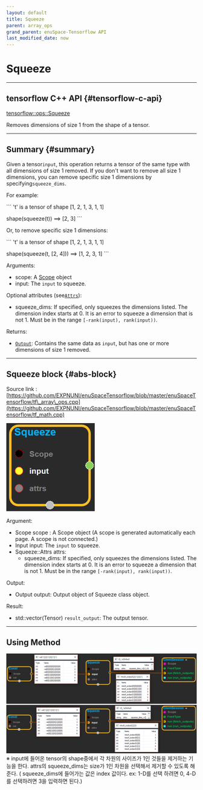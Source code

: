 ```yaml
--- 
layout: default 
title: Squeeze 
parent: array_ops 
grand_parent: enuSpace-Tensorflow API 
last_modified_date: now 
--- 
```


# Squeeze

---

## tensorflow C++ API {#tensorflow-c-api}

[tensorflow::ops::Squeeze](https://www.tensorflow.org/api_docs/cc/class/tensorflow/ops/squeeze.html)

Removes dimensions of size 1 from the shape of a tensor.

---

## Summary {#summary}

Given a tensor`input`, this operation returns a tensor of the same type with all dimensions of size 1 removed. If you don't want to remove all size 1 dimensions, you can remove specific size 1 dimensions by specifying`squeeze_dims`.

For example:

\`\`\` 't' is a tensor of shape \[1, 2, 1, 3, 1, 1\]

shape\(squeeze\(t\)\) ==&gt; \[2, 3\] \`\`\`

Or, to remove specific size 1 dimensions:

\`\`\` 't' is a tensor of shape \[1, 2, 1, 3, 1, 1\]

shape\(squeeze\(t, \[2, 4\]\)\) ==&gt; \[1, 2, 3, 1\] \`\`\`

Arguments:

* scope: A [Scope](https://www.tensorflow.org/versions/r1.4/api_docs/cc/class/tensorflow/scope.html#classtensorflow_1_1_scope) object
* input: The `input` to squeeze.

Optional attributes \(see[`Attrs`](https://www.tensorflow.org/versions/r1.4/api_docs/cc/struct/tensorflow/ops/squeeze/attrs.html#structtensorflow_1_1ops_1_1_squeeze_1_1_attrs)\):

* squeeze\_dims: If specified, only squeezes the dimensions listed. The dimension index starts at 0. It is an error to squeeze a dimension that is not 1. Must be in the range `[-rank(input), rank(input))`.

Returns:

* [`Output`](https://www.tensorflow.org/versions/r1.4/api_docs/cc/class/tensorflow/output.html#classtensorflow_1_1_output): Contains the same data as `input`, but has one or more dimensions of size 1 removed.

---

## Squeeze block {#abs-block}

Source link :[https://github.com/EXPNUNI/enuSpaceTensorflow/blob/master/enuSpaceTensorflow/tf\_array\_ops.cpp](https://github.com/EXPNUNI/enuSpaceTensorflow/blob/master/enuSpaceTensorflow/tf_math.cpp)

![](../assets/array_ops/squeeze1.png)

Argument:

* Scope scope : A Scope object \(A scope is generated automatically each page. A scope is not connected.\)
* Input input: The `input` to squeeze.
* Squeeze::Attrs attrs: 
  * squeeze\_dims: If specified, only squeezes the dimensions listed. The dimension index starts at 0. It is an error to squeeze a dimension that is not 1. Must be in the range `[-rank(input), rank(input))`.

Output:

* Output output: Output object of Squeeze class object.

Result:

* std::vector\(Tensor\) `result_output`: The output tensor.

---

## Using Method

![](../assets/array_ops/squeeze2.png)![](../assets/array_ops/squeeze3.png)※ input에 들어온 tensor의 shape중에서 각 차원의 사이즈가 1인 것들을 제거하는 기능을 한다. attrs의 squeeze\_dims는 size가 1인 차원을 선택해서 제거할 수 있도록 해준다. \( squeeze\_dims에 들어가는 값은 index 값이다. ex: 1-D를 선택 하려면 0, 4-D를 선택하려면 3을 입력하면 된다.\)

